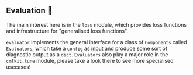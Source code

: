 ## Evaluation 🏫

The main interest here is in the `loss` module, which provides loss functions and infrastructure for "generalised loss functions".

`evaluator` implements the general interface for a class of `Components` called `Evaluators`, which take a `config` as input and produce some sort of diagnostic output as a `dict`. `Evaluators` also play a major role in the `cmlkit.tune` module, please take a look there to see more specialised usecases!